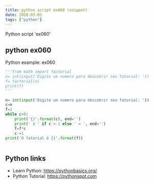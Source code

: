 ```yaml
---
title: python script ex060 (snippet)
date: 2020-03-03
tags: ["python"]
---
```

Python script 'ex060'


## python ex060

Python example: ex060

```python
'''from math import factorial
n= int(input('Digite um numero para descobrir seu fatorial: '))
f= factorial(n)
print(f)
'''

n= int(input('Digite um numero para descobrir seu fatorial: '))
c=n
f=1
while c>0:
    print('{}'.format(c), end='')
    print(' x ' if c > 1 else ' = ', end='')
    f=f*c
    c-=1
print('O fatorial é {}'.format(f))



```

## Python links

- Learn Python: https://pythonbasics.org/
- Python Tutorial: https://pythonspot.com
